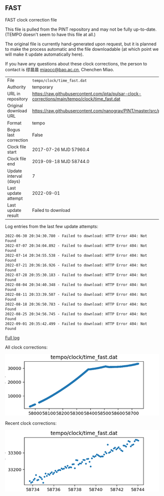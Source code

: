 
## FAST

FAST clock correction file

This file is pulled from the PINT repository and may not be fully up-to-date.
(TEMPO doesn't seem to have this file at all.)

The original file is currently hand-generated upon request, but it is
planned to make the process automatic and the file downloadable (at
which point we will make it update automatically here).

If you have any questions about these clock corrections, the person
to contact is 缪晨晨 <miaocc@bao.ac.cn>, Chenchen Miao.

|     |     |
|:--- |:--- |
| File | `tempo/clock/time_fast.dat` |
| Authority | temporary |
| URL in repository | <https://raw.githubusercontent.com/ipta/pulsar-clock-corrections/main/tempo/clock/time_fast.dat> |
| Original download URL | <https://raw.githubusercontent.com/nanograv/PINT/master/src/pint/data/runtime/time_fast.dat> |
| Format | tempo |
| Bogus last correction | False |
| Clock file start | 2017-07-26 MJD 57960.4 |
| Clock file end | 2019-09-18 MJD 58744.0 |
| Update interval (days) | 7 |
| Last update attempt | 2022-09-01 |
| Last update result | Failed to download |

Log entries from the last few update attempts:
```
2022-06-30 20:34:30.780 - Failed to download: HTTP Error 404: Not Found
2022-07-07 20:34:04.892 - Failed to download: HTTP Error 404: Not Found
2022-07-14 20:34:55.538 - Failed to download: HTTP Error 404: Not Found
2022-07-21 20:36:16.926 - Failed to download: HTTP Error 404: Not Found
2022-07-28 20:35:30.183 - Failed to download: HTTP Error 404: Not Found
2022-08-04 20:34:40.348 - Failed to download: HTTP Error 404: Not Found
2022-08-11 20:33:39.507 - Failed to download: HTTP Error 404: Not Found
2022-08-18 20:36:50.783 - Failed to download: HTTP Error 404: Not Found
2022-08-25 20:34:56.745 - Failed to download: HTTP Error 404: Not Found
2022-09-01 20:35:42.499 - Failed to download: HTTP Error 404: Not Found
```
[Full log](https://raw.githubusercontent.com/ipta/pulsar-clock-corrections/main/log/tempo/clock/time_fast.dat.log)


All clock corrections:

![plot of all clock corrections](time_fast.dat.png "All corrections")

Recent clock corrections:

![plot of recent clock corrections](time_fast.dat.short.png "Recent corrections")

